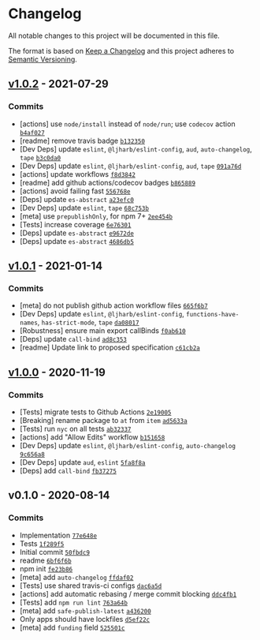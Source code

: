 # Changelog

All notable changes to this project will be documented in this file.

The format is based on [Keep a Changelog](https://keepachangelog.com/en/1.0.0/)
and this project adheres to [Semantic Versioning](https://semver.org/spec/v2.0.0.html).

## [v1.0.2](https://github.com/es-shims/Array.prototype.at/compare/v1.0.1...v1.0.2) - 2021-07-29

### Commits

- [actions] use `node/install` instead of `node/run`; use `codecov` action [`b4af027`](https://github.com/es-shims/Array.prototype.at/commit/b4af027a0006afd39698b95ab4f311e08c661345)
- [readme] remove travis badge [`b132350`](https://github.com/es-shims/Array.prototype.at/commit/b1323509f258d84f9e6f73bb29cab419baf4a310)
- [Dev Deps] update `eslint`, `@ljharb/eslint-config`, `aud`, `auto-changelog`, `tape` [`b3c0da0`](https://github.com/es-shims/Array.prototype.at/commit/b3c0da0c12cb90340f103d396f3fd2c29ab2d266)
- [Dev Deps] update `eslint`, `@ljharb/eslint-config`, `aud`, `tape` [`091a76d`](https://github.com/es-shims/Array.prototype.at/commit/091a76d64ce8196f47f7b49c2b0243b0877cc1bc)
- [actions] update workflows [`f8d3842`](https://github.com/es-shims/Array.prototype.at/commit/f8d3842d30fc5030cd0fe662b32db9334a557c5c)
- [readme] add github actions/codecov badges [`b865889`](https://github.com/es-shims/Array.prototype.at/commit/b86588935f7afc5dcf504e712bb01c6006eb36ed)
- [actions] avoid failing fast [`556768e`](https://github.com/es-shims/Array.prototype.at/commit/556768ea15585e2172ee8a5076ea38abd5fa5cdb)
- [Deps] update `es-abstract` [`a23efc0`](https://github.com/es-shims/Array.prototype.at/commit/a23efc0b4b036c0094622238fa4e0b00f2c976aa)
- [Dev Deps] update `eslint`, `tape` [`68c753b`](https://github.com/es-shims/Array.prototype.at/commit/68c753bb919a62154908a4501c2a9fdd6d4f5057)
- [meta] use `prepublishOnly`, for npm 7+ [`2ee454b`](https://github.com/es-shims/Array.prototype.at/commit/2ee454b614c05267085cbcddb78b48feeded88da)
- [Tests] increase coverage [`6e76301`](https://github.com/es-shims/Array.prototype.at/commit/6e763012b721444ad16d23b949d8ec96c0e2f716)
- [Deps] update `es-abstract` [`e9672de`](https://github.com/es-shims/Array.prototype.at/commit/e9672deb8361cc95c51ee60cb4c2c9f3b523464c)
- [Deps] update `es-abstract` [`4686db5`](https://github.com/es-shims/Array.prototype.at/commit/4686db562857d614ae52dcc249b33779402795b7)

## [v1.0.1](https://github.com/es-shims/Array.prototype.at/compare/v1.0.0...v1.0.1) - 2021-01-14

### Commits

- [meta] do not publish github action workflow files [`665f6b7`](https://github.com/es-shims/Array.prototype.at/commit/665f6b766fbfbd6d30fa6da6df8866cd37d8640e)
- [Dev Deps] update `eslint`, `@ljharb/eslint-config`, `functions-have-names`, `has-strict-mode`, `tape` [`da08017`](https://github.com/es-shims/Array.prototype.at/commit/da080173d5f8c60f34a17b4570474ea47307c7ac)
- [Robustness] ensure main export callBinds [`f0ab610`](https://github.com/es-shims/Array.prototype.at/commit/f0ab6105d48f9ee8d899fcd066611478677a35ff)
- [Deps] update `call-bind` [`ad8c353`](https://github.com/es-shims/Array.prototype.at/commit/ad8c353a35f6c30b162f56a12a0e53cbd90545b8)
- [readme] Update link to proposed specification [`c61cb2a`](https://github.com/es-shims/Array.prototype.at/commit/c61cb2a0222b1b2c94a94a5fe2159df6cef20df7)

## [v1.0.0](https://github.com/es-shims/Array.prototype.at/compare/v0.1.0...v1.0.0) - 2020-11-19

### Commits

- [Tests] migrate tests to Github Actions [`2e19005`](https://github.com/es-shims/Array.prototype.at/commit/2e1900557de3d535b2f98d4acdfcc168a0d2493b)
- [Breaking] rename package to `at` from `item` [`ad5633a`](https://github.com/es-shims/Array.prototype.at/commit/ad5633a5e65e120f88bdec0218ba12f6877d28fa)
- [Tests] run `nyc` on all tests [`ab32337`](https://github.com/es-shims/Array.prototype.at/commit/ab32337a861741cc6f8fa47cd345f1f49f65f412)
- [actions] add "Allow Edits" workflow [`b151658`](https://github.com/es-shims/Array.prototype.at/commit/b15165887970616e71b3f365e1c2c5da3c9531ae)
- [Dev Deps] update `eslint`, `@ljharb/eslint-config`, `auto-changelog` [`9c656a8`](https://github.com/es-shims/Array.prototype.at/commit/9c656a8ddab82c9f047bb1efa0523cc63d3fded7)
- [Dev Deps] update `aud`, `eslint` [`5fa8f8a`](https://github.com/es-shims/Array.prototype.at/commit/5fa8f8afd2cd3ee74d193404363a3947a1ec3730)
- [Deps] add `call-bind` [`fb37275`](https://github.com/es-shims/Array.prototype.at/commit/fb37275bcd07b06175194937a28fc9b65fe57f89)

## v0.1.0 - 2020-08-14

### Commits

- Implementation [`77e648e`](https://github.com/es-shims/Array.prototype.at/commit/77e648ea2c5ef2236c248691abca94cae1188fa9)
- Tests [`1f289f5`](https://github.com/es-shims/Array.prototype.at/commit/1f289f563e08b6228da6c939281f4597ab82cead)
- Initial commit [`50fbdc9`](https://github.com/es-shims/Array.prototype.at/commit/50fbdc951d03131b11a3a1b6fe0dd9ca06587909)
- readme [`6bf6f6b`](https://github.com/es-shims/Array.prototype.at/commit/6bf6f6b639cdbccb2e1dd7d5f713ce5d60eda2f5)
- npm init [`fe23b86`](https://github.com/es-shims/Array.prototype.at/commit/fe23b8692a026659562b2924e2372cd2f811c41c)
- [meta] add `auto-changelog` [`ffdaf02`](https://github.com/es-shims/Array.prototype.at/commit/ffdaf02675b96bafb959725d2651e19ab7cd9d22)
- [Tests] use shared travis-ci configs [`dac6a5d`](https://github.com/es-shims/Array.prototype.at/commit/dac6a5dc266bc3b89192260b992c4dc90b36db8f)
- [actions] add automatic rebasing / merge commit blocking [`ddc4fb1`](https://github.com/es-shims/Array.prototype.at/commit/ddc4fb1b0f47b3b4719e6efab8a3160cff4b35f3)
- [Tests] add `npm run lint` [`763a64b`](https://github.com/es-shims/Array.prototype.at/commit/763a64bc2807b8934c4c204e9aa061e6c1f0b03c)
- [meta] add `safe-publish-latest` [`a436200`](https://github.com/es-shims/Array.prototype.at/commit/a436200718842597cc8c11e5848ca54cf803e430)
- Only apps should have lockfiles [`d5ef22c`](https://github.com/es-shims/Array.prototype.at/commit/d5ef22c0145201b3667eb37e3b5d024604e02176)
- [meta] add `funding` field [`525501c`](https://github.com/es-shims/Array.prototype.at/commit/525501c562674cecfb583bdf5984d888e4cdb3fc)
